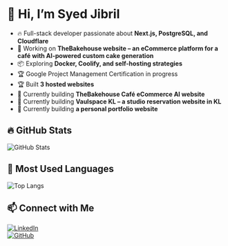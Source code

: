 # 👋 Hi, I’m Syed Jibril  

- 🔥 Full-stack developer passionate about **Next.js, PostgreSQL, and Cloudflare**  
- 🚀 Working on **TheBakehouse website – an eCommerce platform for a café with AI-powered custom cake generation**  
- 📦 Exploring **Docker, Coolify, and self-hosting strategies**  
- 🏆 Google Project Management Certification in progress  
- 🏆 Built **3 hosted websites**  
- 🎯 Currently building **TheBakehouse Café eCommerce AI website**  
- 🎯 Currently building **Vaulspace KL – a studio reservation website in KL**  
- 🎯 Currently building **a personal portfolio website**  

## 🔥 GitHub Stats  
![GitHub Stats](https://github-readme-stats.vercel.app/api?username=SyedJibril&show_icons=true&theme=radical)  

## 🚀 Most Used Languages  
![Top Langs](https://github-readme-stats.vercel.app/api/top-langs/?username=SyedJibril&layout=compact&theme=radical)  

## 📫 Connect with Me  
[![LinkedIn](https://img.shields.io/badge/LinkedIn-%230077B5.svg?style=for-the-badge&logo=linkedin&logoColor=white)](https://www.linkedin.com/in/your-profile/)  
[![GitHub](https://img.shields.io/badge/GitHub-%23121011.svg?style=for-the-badge&logo=github&logoColor=white)](https://github.com/SyedJibril)  
